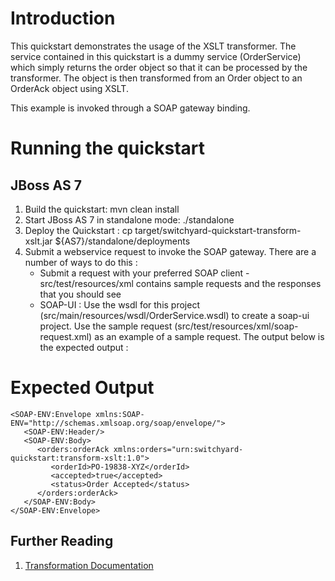 Introduction
============
This quickstart demonstrates the usage of the XSLT transformer.  The service contained in this 
quickstart is a dummy service (OrderService) which simply returns the order object so that it can 
be processed by the transformer.  The object is then transformed from an Order object to an 
OrderAck object using XSLT.  

This example is invoked through a SOAP gateway binding.  

Running the quickstart
======================

JBoss AS 7
----------
1. Build the quickstart:
    mvn clean install
2. Start JBoss AS 7 in standalone mode:
    ./standalone
3. Deploy the Quickstart : 
    cp target/switchyard-quickstart-transform-xslt.jar ${AS7}/standalone/deployments
4. Submit a webservice request to invoke the SOAP gateway.  There are a number of ways to do this :
      - Submit a request with your preferred SOAP client - src/test/resources/xml contains 
         sample requests and the responses that you should see
      - SOAP-UI : Use the wsdl for this project (src/main/resources/wsdl/OrderService.wsdl) to 
        create a soap-ui project.    Use the sample request (src/test/resources/xml/soap-request.xml) 
        as an example of a sample request.  The output below is the expected output : 

Expected Output
===============
```
<SOAP-ENV:Envelope xmlns:SOAP-ENV="http://schemas.xmlsoap.org/soap/envelope/">
   <SOAP-ENV:Header/>  
   <SOAP-ENV:Body>  
      <orders:orderAck xmlns:orders="urn:switchyard-quickstart:transform-xslt:1.0">  
         <orderId>PO-19838-XYZ</orderId>  
         <accepted>true</accepted>   
         <status>Order Accepted</status>  
      </orders:orderAck>  
   </SOAP-ENV:Body>  
</SOAP-ENV:Envelope>
```

## Further Reading

1. [Transformation Documentation](https://docs.jboss.org/author/display/SWITCHYARD/Transformation)

